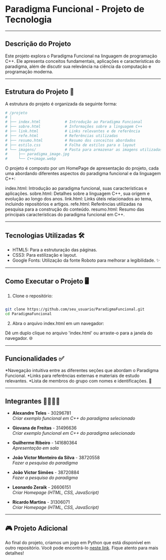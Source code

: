 # Paradigma Funcional - Projeto de Tecnologia

---

## Descrição do Projeto

Este projeto explora o Paradigma Funcional na linguagem de programação C++. Ele apresenta conceitos fundamentais, aplicações e características do paradigma, além de discutir sua relevância na ciência da computação e programação moderna.

---

## Estrutura do Projeto 📂

A estrutura do projeto é organizada da seguinte forma:

```bash
# /projeto
# │
# ├── index.html           # Introdução ao Paradigma Funcional
# ├── sobre.html           # Informações sobre a linguagem C++
# ├── link.html            # Links relevantes e de referência
# ├── refe.html            # Referências utilizadas
# ├── resumo.html          # Resumo dos conceitos abordados
# ├── estilo.css           # Folha de estilos para o layout
# └── imagens/             # Pasta para armazenar as imagens utilizadas
#     ├── paradigma_image.jpg
#     └── C++image.webp
```
O projeto é composto por um HomePage de apresentação do projeto, cada uma abordando diferentes aspectos do paradigma funcional e da linguagem C++:

index.html: Introdução ao paradigma funcional, suas características e aplicações.
sobre.html: Detalhes sobre a linguagem C++, sua origem e evolução ao longo dos anos.
link.html: Links úteis relacionados ao tema, incluindo repositórios e artigos.
refe.html: Referências utilizadas na pesquisa para a construção do conteúdo.
resumo.html: Resumo das principais características do paradigma funcional em C++.

---

## Tecnologias Utilizadas 🛠️

* HTML5: Para a estruturação das páginas.
* CSS3: Para estilização e layout.
* Google Fonts: Utilização da fonte Roboto para melhorar a legibilidade. ✨

---

## Como Executar o Projeto 🖥️

1. Clone o repositório:

```bash

git clone https://github.com/seu_usuario/ParadigmaFuncional.git
cd ParadigmaFuncional
```

2. Abra o arquivo index.html em um navegador:

Dê um duplo clique no arquivo 'index.html' ou arraste-o para a janela do navegador. 🌐

---

## Funcionalidades ✅

*Navegação intuitiva entre as diferentes seções que abordam o Paradigma Funcional.
*Links para referências externas e materiais de estudo relevantes.
*Lista de membros do grupo com nomes e identificações. 👥

---

## Integrantes 👩‍💻👨‍💻

* **Alexandre Teles** - 30296781  
  _Criar exemplo funcional em C++ do paradigma selecionado_

* **Giovana de Freitas** - 31496636  
  _Criar exemplo funcional em C++ do paradigma selecionado_

* **Guilherme Ribeiro** - 141680364  
  _Apresentação em sala_

* **João Victor Monteiro da Silva** - 38720558  
  _Fazer a pesquisa do paradigma_

* **João Victor Simões** - 38720884  
  _Fazer a pesquisa do paradigma_

* **Leonardo Zeraik** - 26606151  
  _Criar Homepage (HTML, CSS, JavaScript)_

* **Ricardo Martins** - 31306071  
  _Criar Homepage (HTML, CSS, JavaScript)_


---

## 🎮 Projeto Adicional

Ao final do projeto, criamos um jogo em Python que está disponível em outro repositório. Você pode encontrá-lo [neste link](https://github.com/Giipeixoto/ParadigmaFuncional.git). Fique atento para mais detalhes!